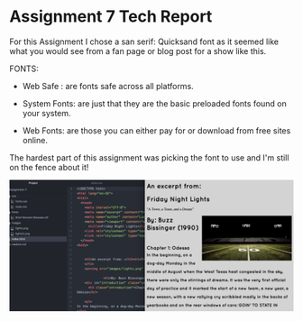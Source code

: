  # Assignment 7 Tech Report

  For this Assignment I chose a san serif: Quicksand font as it seemed like what you would see from a fan page or blog post for a show like this.

FONTS:
 * Web Safe : are fonts safe across all platforms.

 * System Fonts: are just that they are the basic preloaded fonts found on your system.

 * Web Fonts: are those you can either pay for or download from free sites online.

The hardest part of this assignment was picking the font to use and I'm still on the fence about it!



![screenshot](./images/screen.png)

